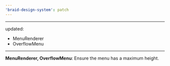 ```yaml
---
'braid-design-system': patch
---
```


---
updated:
  - MenuRenderer
  - OverflowMenu
---

**MenuRenderer, OverflowMenu**: Ensure the menu has a maximum height.
